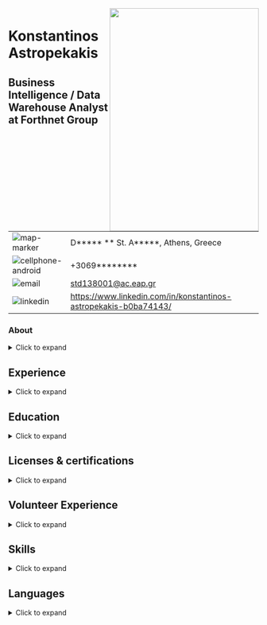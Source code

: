 <img align="right" width="300" height="448" src="https://github.com/std138001/desktop-tutorial/blob/master/profile_photo_scaled.jpg">

# Konstantinos Astropekakis
## Business Intelligence / Data Warehouse Analyst at Forthnet Group

| | |
|---|---|
| ![map-marker](https://github.com/std138001/desktop-tutorial/blob/master/map-marker.png) | D*****  ** St. A*****, Athens, Greece |
| ![cellphone-android](https://github.com/std138001/desktop-tutorial/blob/master/cellphone-android.png) | +3069******** |
| ![email](https://github.com/std138001/desktop-tutorial/blob/master/email.png) | std138001@ac.eap.gr |
| ![linkedin](https://github.com/std138001/desktop-tutorial/blob/master/linkedin.png) | https://www.linkedin.com/in/konstantinos-astropekakis-b0ba74143/ |

### About
<details>
<summary>Click to expand</summary>
Experienced Business Intelligence Analyst with a demonstrated history of working in the telecommunications industry. Skilled in Oracle Database, PL/SQL, MySQL, Sybase, Oracle ODI, BI Publisher and Infoview. Strong research professional. Currenltly studying in a Master of Science - MS focused in Pervasive and Mobile Computing Systems Msc from Hellenic Open University.
</details>


## Experience

<details>
<summary>Click to expand</summary>

<details>
  <summary>Forthnet Group</summary>
  
| Position | Duration |
| --- | --- |
| Business Intelligence / Data Warehouse Analyst | Aug 2018 - Present |
| 2nd Level Tech Support | Oct 2016 - Aug 2018 |
| 1st Level Tech Support | Oct 2013 - Oct 2016 |

</details>

<details>
  <summary>e-fashion.gr</summary>
  
| Position | Duration |
| --- | --- |
| Site Administrator | Jul 2011 - Aug 2012 |

</details>

<details>
  <summary>P.C. Podimatas AudioVisual S.A.</summary>
  
| Position | Duration |
| --- | --- |
| IT Support | Sep 2009 - Jun 2011 |

</details>

<details>
  <summary>Oxygono Live</summary>
  
| Position | Duration |
| --- | --- |
| Site Administrator | Oct 2007 - May 2008 |

</details>

<details>
  <summary>Delta Cucine</summary>
  
| Position | Duration |
| --- | --- |
| Customer Service | Sep 2004 - Aug 2007 |

</details>

<details>
  <summary>OTE Group Inc</summary>
  
| Position | Duration |
| --- | --- |
| Customer Service | Feb 1998 - Mar 2000 |

</details>

</details>

## Education
<details>
  <summary>Click to expand</summary>
</details>

## Licenses & certifications

<details>
<summary>Click to expand</summary>
</details>

## Volunteer Experience

<details>
<summary>Click to expand</summary>
</details>

## Skills

<details>
<summary>Click to expand</summary>
</details>

## Languages
<details>
<summary>Click to expand</summary>
</details>
